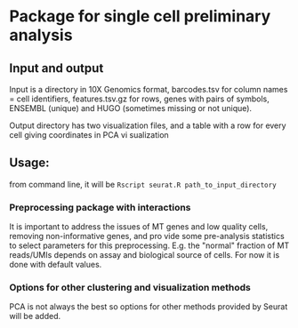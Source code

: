
# Package for single cell preliminary analysis

## Input and output

Input is a directory in 10X Genomics format, barcodes.tsv for column names = cell identifiers, features.tsv.gz for rows, genes with pairs of symbols, ENSEMBL (unique) and HUGO (sometimes missing or not unique).

Output directory has two visualization files, and a table with a row for every cell giving coordinates in PCA vi
sualization

## Usage: 

from command line, it will be `Rscript seurat.R path_to_input_directory`

### Preprocessing package with interactions

It is important  to address the issues of MT genes and low quality cells, removing non-informative genes, and pro
vide some pre-analysis statistics to select parameters for this preprocessing.  E.g. the "normal" fraction of MT
 reads/UMIs depends on assay and biological source of cells.  For now it is done with default values.

### Options for other clustering and visualization methods

PCA is not always the best so options for other methods provided by Seurat will be added.
